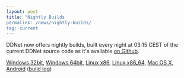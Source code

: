```yaml
---
layout: post
title: "Nightly Builds
permalink: /news/nightly-builds/
tag: current
---
```

DDNet now offers nightly builds, built every night at 03:15 CEST of the current DDNet source code as it's available [on Github](https://github.com/ddnet/ddnet/).

<a href="DDNet-nightly-win32.zip">Windows&nbsp;32bit</a>, <a href="DDNet-nightly-win64.zip">Windows&nbsp;64bit</a>, <a href="DDNet-nightly-linux_x86.tar.gz">Linux&nbsp;x86</a>, <a href="DDNet-nightly-linux_x86_64.tar.gz">Linux&nbsp;x86_64</a>, <a href="DDNet-nightly-osx.dmg">Mac&nbsp;OS&nbsp;X</a>, <a href="DDNet-nightly.apk">Android</a> (<a href="DDNet-nightly.log">build log</a>)

